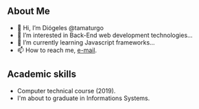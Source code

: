 ## About Me
-   👋  Hi, I’m Diógeles @tamaturgo
-   👀  I’m interested in Back-End web development technologies...
-   🌱  I’m currently learning Javascript frameworks...
-   📫  How to reach me,  [e-mail](mailto:diogeles02@gmail.com).
## Academic skills 
- Computer technical course (2019).
- I'm about to graduate in Informations Systems.


